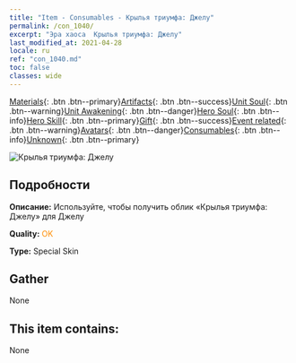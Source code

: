 ```yaml
---
title: "Item - Consumables - Крылья триумфа: Джелу"
permalink: /con_1040/
excerpt: "Эра хаоса  Крылья триумфа: Джелу"
last_modified_at: 2021-04-28
locale: ru
ref: "con_1040.md"
toc: false
classes: wide
---
```

 [Materials](/ItemsRU/){: .btn .btn--primary}[Artifacts](/ItemsRU/Artifacts/){: .btn .btn--success}[Unit Soul](/ItemsRU/UnitSoul/){: .btn .btn--warning}[Unit Awakening](/ItemsRU/UnitAwakening/){: .btn .btn--danger}[Hero Soul](/ItemsRU/HeroSoul/){: .btn .btn--info}[Hero Skill](/ItemsRU/HeroSkill/){: .btn .btn--primary}[Gift](/ItemsRU/Gift/){: .btn .btn--success}[Event related](/ItemsRU/Events/){: .btn .btn--warning}[Avatars](/ItemsRU/Avatars/){: .btn .btn--danger}[Consumables](/ItemsRU/Consumables/){: .btn .btn--info}[Unknown](/ItemsRU/Unknown/){: .btn .btn--primary}

 ![Крылья триумфа: Джелу](/images/h/h_Gelu9.jpg)

## Подробности
 **Описание:** Используйте, чтобы получить облик «Крылья триумфа: Джелу» для Джелу

 **Quality:** <span style="color: #FF8C00">OK</span>

 **Type:** Special Skin

## Gather

  None

## This item contains:

  None

